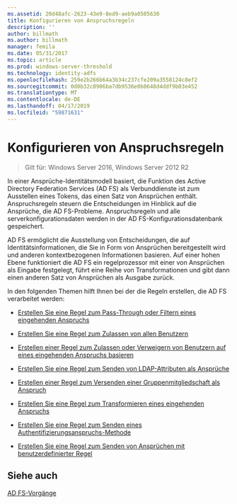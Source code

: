 ```yaml
---
ms.assetid: 20d48afc-2623-43e9-8ed9-aeb9a0505630
title: Konfigurieren von Anspruchsregeln
description: ''
author: billmath
ms.author: billmath
manager: femila
ms.date: 05/31/2017
ms.topic: article
ms.prod: windows-server-threshold
ms.technology: identity-adfs
ms.openlocfilehash: 259e2b266b64a3b34c237cfe209a3558124c8ef2
ms.sourcegitcommit: 0d0b32c8986ba7db9536e0b8648d4ddf9b03e452
ms.translationtype: MT
ms.contentlocale: de-DE
ms.lasthandoff: 04/17/2019
ms.locfileid: "59871631"
---
```

# <a name="configure-claim-rules"></a>Konfigurieren von Anspruchsregeln

>Gilt für: Windows Server 2016, Windows Server 2012 R2

In einer Ansprüche\-Identitätsmodell basiert, die Funktion des Active Directory Federation Services (AD FS) als Verbunddienste ist zum Ausstellen eines Tokens, das einen Satz von Ansprüchen enthält. Anspruchsregeln steuern die Entscheidungen im Hinblick auf die Ansprüche, die AD FS-Probleme. Anspruchsregeln und alle serverkonfigurationsdaten werden in der AD FS-Konfigurationsdatenbank gespeichert.  
  
AD FS ermöglicht die Ausstellung von Entscheidungen, die auf Identitätsinformationen, die Sie in Form von Ansprüchen bereitgestellt wird und anderen kontextbezogenen Informationen basieren. Auf einer hohen Ebene funktioniert die AD FS ein regelprozessor mit einer von Ansprüchen als Eingabe festgelegt, führt eine Reihe von Transformationen und gibt dann einen anderen Satz von Ansprüchen als Ausgabe zurück. 

In den folgenden Themen hilft Ihnen bei der die Regeln erstellen, die AD FS verarbeitet werden: 
  
-   [Erstellen Sie eine Regel zum Pass-Through oder Filtern eines eingehenden Anspruchs](../../ad-fs/operations/Create-a-Rule-to-Pass-Through-or-Filter-an-Incoming-Claim.md)  
  
-   [Erstellen Sie eine Regel zum Zulassen von allen Benutzern](../../ad-fs/operations/Create-a-Rule-to-Permit-All-Users.md)  
  
-   [Erstellen einer Regel zum Zulassen oder Verweigern von Benutzern auf eines eingehenden Anspruchs basieren](../../ad-fs/operations/Create-a-Rule-to-Permit-or-Deny-Users-Based-on-an-Incoming-Claim.md)  
  
-   [Erstellen Sie eine Regel zum Senden von LDAP-Attributen als Ansprüche](../../ad-fs/operations/Create-a-Rule-to-Send-LDAP-Attributes-as-Claims.md)  
  
-   [Erstellen einer Regel zum Versenden einer Gruppenmitgliedschaft als Anspruch](../../ad-fs/operations/Create-a-Rule-to-Send-Group-Membership-as-a-Claim.md)  
  
-   [Erstellen Sie eine Regel zum Transformieren eines eingehenden Anspruchs](../../ad-fs/operations/Create-a-Rule-to-Transform-an-Incoming-Claim.md)  
  
-   [Erstellen Sie eine Regel zum Senden eines Authentifizierungsanspruchs-Methode](../../ad-fs/operations/Create-a-Rule-to-Send-an-Authentication-Method-Claim.md)  
  
-   [Erstellen Sie eine Regel zum Senden von Ansprüchen mit benutzerdefinierter Regel](../../ad-fs/operations/Create-a-Rule-to-Send-Claims-Using-a-Custom-rule.md)  

## <a name="see-also"></a>Siehe auch  
[AD FS-Vorgänge](../../ad-fs/AD-FS-2016-Operations.md) 
